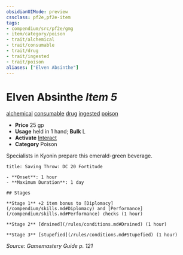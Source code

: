 ```yaml
---
obsidianUIMode: preview
cssclass: pf2e,pf2e-item
tags:
- compendium/src/pf2e/gmg
- item/category/poison
- trait/alchemical
- trait/consumable
- trait/drug
- trait/ingested
- trait/poison
aliases: ["Elven Absinthe"]
---
```

# Elven Absinthe *Item 5*  
[alchemical](/rules/traits/alchemical.md)  [consumable](/rules/traits/consumable.md)  [drug](/rules/traits/drug-gmg.md)  [ingested](/rules/traits/ingested.md)  [poison](/rules/traits/poison.md)  

- **Price** 25 gp
- **Usage** held in 1 hand; **Bulk** L
- **Activate** [Interact](/rules/actions/interact.md)
- **Category** Poison

Specialists in Kyonin prepare this emerald-green beverage.

```ad-inline-affliction
title: Saving Throw: DC 20 Fortitude

- **Onset**: 1 hour
- **Maximum Duration**: 1 day

## Stages

**Stage 1** +2 item bonus to [Diplomacy](/compendium/skills.md#Diplomacy) and [Performance](/compendium/skills.md#Performance) checks (1 hour)

**Stage 2** [drained](/rules/conditions.md#Drained) (1 hour)

**Stage 3** [stupefied](/rules/conditions.md#Stupefied) (1 hour)
```

*Source: Gamemastery Guide p. 121*